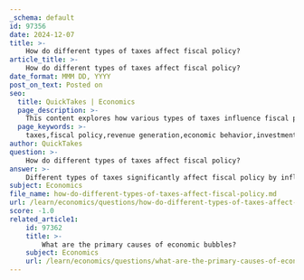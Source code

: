 ```yaml
---
_schema: default
id: 97356
date: 2024-12-07
title: >-
    How do different types of taxes affect fiscal policy?
article_title: >-
    How do different types of taxes affect fiscal policy?
date_format: MMM DD, YYYY
post_on_text: Posted on
seo:
  title: QuickTakes | Economics
  page_description: >-
    This content explores how various types of taxes influence fiscal policy through revenue generation, economic behavior, investment incentives, distributional effects, impacts on deficits and debt, and necessary policy adjustments.
  page_keywords: >-
    taxes,fiscal policy,revenue generation,economic behavior,investment incentives,distributional effects,deficits and debt,policy adjustments
author: QuickTakes
question: >-
    How do different types of taxes affect fiscal policy?
answer: >-
    Different types of taxes significantly affect fiscal policy by influencing government revenue, economic behavior, and resource allocation. Here are some key ways in which various tax types impact fiscal policy:\n\n1. **Revenue Generation**: Taxes are a primary source of revenue for governments, which is essential for funding public services and infrastructure. The structure of the tax system—whether it is progressive, regressive, or flat—determines how much revenue is generated and from whom. For instance, a progressive income tax system, where higher earners pay a larger percentage of their income, can lead to increased revenue from wealthier individuals, which can then be used for social programs.\n\n2. **Economic Behavior**: Different taxes can influence individual and business behavior. For example, high income tax rates may discourage work and investment, while lower corporate taxes might encourage business expansion and job creation. Conversely, consumption taxes, such as sales taxes or value-added taxes (VAT), can affect consumer spending patterns, as they increase the cost of goods and services.\n\n3. **Incentives for Investment**: Tax policies can create incentives or disincentives for investment. For instance, tax credits for research and development can stimulate innovation, while capital gains taxes can influence investment decisions. The long-run effects of tax policies depend on their incentive effects, which can either promote or hinder economic growth.\n\n4. **Distributional Effects**: Fiscal policy, through taxation, can have significant distributional effects on income and wealth. For example, the federal fiscal system in the U.S. has been shown to lift incomes for lower-income households while reducing the incomes of the highest earners. This redistribution can help address income inequality and provide support for lower-income individuals, which can, in turn, stimulate demand in the economy.\n\n5. **Impact on Deficits and Debt**: Tax cuts can lead to increased budget deficits if they are not accompanied by equivalent spending cuts. This can have long-term implications for economic growth, as higher deficits may necessitate future tax increases or spending cuts. The balance between tax rates and government spending is crucial for maintaining fiscal sustainability.\n\n6. **Policy Adjustments**: Fiscal policy often needs to be adjusted in response to economic conditions. For example, during a recession, governments may implement expansionary fiscal policies, such as tax cuts or increased public spending, to stimulate demand. Conversely, in times of high inflation, contractionary fiscal policies may be employed, which could include raising taxes to reduce spending.\n\nIn summary, the type and structure of taxes play a critical role in shaping fiscal policy, influencing economic behavior, and determining the overall health of the economy. Policymakers must carefully consider these factors when designing tax systems to achieve desired economic outcomes.
subject: Economics
file_name: how-do-different-types-of-taxes-affect-fiscal-policy.md
url: /learn/economics/questions/how-do-different-types-of-taxes-affect-fiscal-policy
score: -1.0
related_article1:
    id: 97362
    title: >-
        What are the primary causes of economic bubbles?
    subject: Economics
    url: /learn/economics/questions/what-are-the-primary-causes-of-economic-bubbles
---
```


&nbsp;